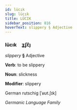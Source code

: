 ```yaml
---
id: lücık
slug: lücık
title: LÜCIK
sidebar_position: 816
hoverText: slippery § Adjective
---
```


### lücık&emsp;<span kind="abugida">ʓʄꞇ̑ȷ</span>

*slippery* **§** Adjective

**Verb**: to be slippery

**Noun**: slickness

**Modifier**: slippery

German rutschig [ˈʁʊt.ʃɪk]

*Germanic Language Family*